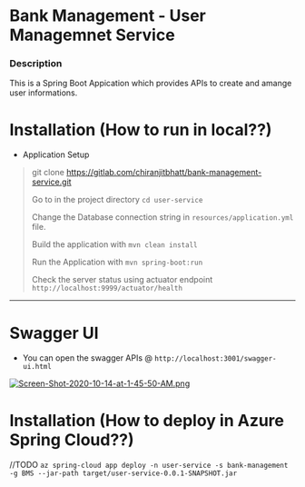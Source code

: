 # Bank Management - User Managemnet Service

### Description

This is a Spring Boot Appication which provides APIs to create and amange user informations.


# Installation (How to run in local??)



* Application Setup

> git clone https://gitlab.com/chiranjitbhatt/bank-management-service.git
>
> Go to in the project directory `cd user-service`
>
> Change the Database connection string in `resources/application.yml` file.
>
> Build the application with `mvn clean install`
>
> Run the Application with `mvn spring-boot:run`
>
> Check the server status using actuator endpoint `http://localhost:9999/actuator/health`
--------------------------
 
# Swagger UI

* You can open the swagger APIs @ `http://localhost:3001/swagger-ui.html`

[![Screen-Shot-2020-10-14-at-1-45-50-AM.png](https://i.postimg.cc/CLR4MBcQ/Screen-Shot-2020-10-14-at-1-45-50-AM.png)](https://postimg.cc/jLrfZ50H)

# Installation (How to deploy in Azure Spring Cloud??)
//TODO
`az spring-cloud app deploy -n user-service -s bank-management -g BMS --jar-path target/user-service-0.0.1-SNAPSHOT.jar`